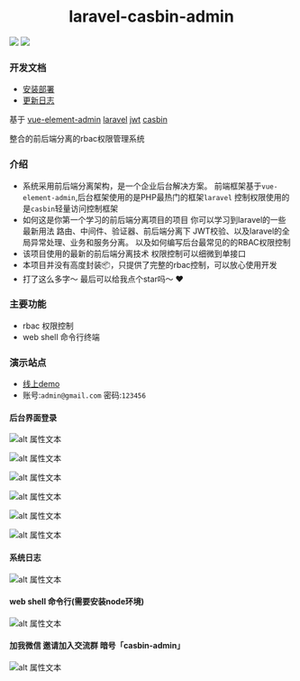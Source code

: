 <h1 align="center">laravel-casbin-admin</h1>

<p align="center">

<a href="https://packagist.org/packages/pltrue/thirdparty_oauth"><img src="https://img.shields.io/badge/license-MIT-green" /></a> 
<a href="https://packagist.org/packages/pltrue/thirdparty_oauth"><img src="https://img.shields.io/badge/php-v7.3+-blue" /></a> 
</p>

### 开发文档
   * [安装部署](/docs/1.安装.md)
   * [更新日志](/docs/0.1更新日志.md)

基于 [vue-element-admin](https://panjiachen.github.io/vue-element-admin-site/zh/) 
[laravel](https://laravel.com/)
[jwt]()
[casbin](https://github.com/php-casbin/laravel-authz) 

整合的前后端分离的rbac权限管理系统
### 介绍

   * 系统采用前后端分离架构，是一个企业后台解决方案。 前端框架基于`vue-element-admin`,后台框架使用的是PHP最热门的框架`laravel` 
   控制权限使用的是`casbin`轻量访问控制框架 
   * 如何这是你第一个学习的前后端分离项目的项目 你可以学习到laravel的一些最新用法 路由、中间件、验证器、前后端分离下 JWT校验、以及laravel的全局异常处理、业务和服务分离。
     以及如何编写后台最常见的的RBAC权限控制
   * 该项目使用的最新的前后端分离技术 权限控制可以细微到单接口
   * 本项目并没有高度封装📦，只提供了完整的rbac控制，可以放心使用开发
   * 打了这么多字～ 最后可以给我点个star吗～ ❤️
 
 
### 主要功能
 * rbac 权限控制
 * web shell 命令行终端

### 演示站点 
  * [线上demo](http://system.pltrue.top)
  * 账号:`admin@gmail.com` 密码:`123456`
  
#### 后台界面登录


![alt 属性文本](img/login.png)


![alt 属性文本](img/home.png)


![alt 属性文本](img/per.png)


![alt 属性文本](img/pro_u.png)


![alt 属性文本](img/user.png)


![alt 属性文本](img/user_update.png)

#### 系统日志

![alt 属性文本](img/log.png)

#### web shell 命令行(需要安装node环境)

![alt 属性文本](img/command.png)

#### 加我微信 邀请加入交流群 暗号「casbin-admin」

![alt 属性文本](img/wx.jpeg)

